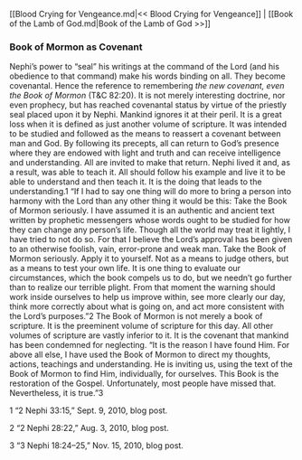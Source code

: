 [[Blood Crying for Vengeance.md|<< Blood Crying for Vengeance]]  |  [[Book of the Lamb of God.md|Book of the Lamb of God >>]]

### Book of Mormon as Covenant
Nephi’s power to “seal” his writings at the command of the Lord (and his obedience to that command) make his words binding on all. They become covenantal. Hence the reference to remembering *the new covenant, even the Book of Mormon* (T&C 82:20). It is not merely interesting doctrine, nor even prophecy, but has reached covenantal status by virtue of the priestly seal placed upon it by Nephi. Mankind ignores it at their peril. It is a great loss when it is defined as just another volume of scripture. It was intended to be studied and followed as the means to reassert a covenant between man and God. By following its precepts, all can return to God’s presence where they are endowed with light and truth and can receive intelligence and understanding. All are invited to make that return. Nephi lived it and, as a result, was able to teach it. All should follow his example and live it to be able to understand and then teach it. It is the doing that leads to the understanding.1 “If I had to say one thing will do more to bring a person into harmony with the Lord than any other thing it would be this: Take the Book of Mormon seriously. I have assumed it is an authentic and ancient text written by prophetic messengers whose words ought to be studied for how they can change any person’s life. Though all the world may treat it lightly, I have tried to not do so. For that I believe the Lord’s approval has been given to an otherwise foolish, vain, error-prone and weak man. Take the Book of Mormon seriously. Apply it to yourself. Not as a means to judge others, but as a means to test your own life. It is one thing to evaluate our circumstances, which the book compels us to do, but we needn’t go further than to realize our terrible plight. From that moment the warning should work inside ourselves to help us improve within, see more clearly our day, think more correctly about what is going on, and act more consistent with the Lord’s purposes.”2 The Book of Mormon is not merely a book of scripture. It is the preeminent volume of scripture for this day. All other volumes of scripture are vastly inferior to it. It is the covenant that mankind has been condemned for neglecting. “It is the reason I have found Him. For above all else, I have used the Book of Mormon to direct my thoughts, actions, teachings and understanding. He is inviting us, using the text of the Book of Mormon to find Him, individually, for ourselves. This Book is the restoration of the Gospel. Unfortunately, most people have missed that. Nevertheless, it is true.”3



1 “2 Nephi 33:15,” Sept. 9, 2010, blog post.


2 “2 Nephi 28:22,” Aug. 3, 2010, blog post.


3 “3 Nephi 18:24–25,” Nov. 15, 2010, blog post.